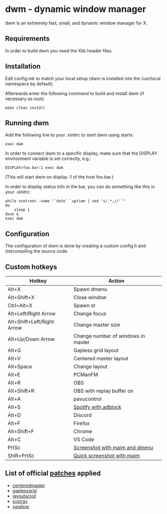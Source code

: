 dwm - dynamic window manager
============================
dwm is an extremely fast, small, and dynamic window manager for X.


Requirements
------------
In order to build dwm you need the Xlib header files.


Installation
------------
Edit config.mk to match your local setup (dwm is installed into
the /usr/local namespace by default).

Afterwards enter the following command to build and install dwm (if
necessary as root):

    make clean install


Running dwm
-----------
Add the following line to your .xinitrc to start dwm using startx:

    exec dwm

In order to connect dwm to a specific display, make sure that
the DISPLAY environment variable is set correctly, e.g.:

    DISPLAY=foo.bar:1 exec dwm

(This will start dwm on display :1 of the host foo.bar.)

In order to display status info in the bar, you can do something
like this in your .xinitrc:

    while xsetroot -name "`date` `uptime | sed 's/.*,//'`"
    do
    	sleep 1
    done &
    exec dwm


Configuration
-------------
The configuration of dwm is done by creating a custom config.h
and (re)compiling the source code.

Custom hotkeys 
--------------
| Hotkey                        | Action                                                                           |
| ----------------------------- | -------------------------------------------------------------------------------- | 
| Alt+X                         | Spawn dmenu                                                                      |  
| Alt+Shift+X                   | Close window                                                                     |  
| Ctrl+Alt+X                    | Spawn st                                                                         |  
| Alt+Left/Right Arrow          | Change focus                                                                     |  
| Alt+Shift+Left/Right Arrow    | Change master size                                                               |  
| Alt+Up/Down Arrow             | Change number of windows in master                                               |  
| Alt+G                         | Gapless grid layout                                                              |  
| Alt+V                         | Centered master layout                                                           |  
| Alt+Space                     | Change layout                                                                    |
| Alt+E                         | PCManFM                                                                          |  
| Alt+R                         | OBS                                                                              |
| Alt+Shift+R                   | OBS with replay buffer on                                                        |
| Alt+A                         | pavucontrol                                                                      |
| Alt+S                         | [Spotify with adblock](https://github.com/tinnamchoi/bash-scripts)               |
| Alt+D                         | Discord                                                                          |  
| Alt+F                         | Firefox                                                                          |
| Alt+Shift+F                   | Chrome                                                                           |
| Alt+C                         | VS Code                                                                          |
| PrtSc                         | [Screenshot with maim and dmenu](https://github.com/tinnamchoi/bin#maim-dmenush) |
| Shift+PrtSc                   | [Quick screenshot with maim](https://github.com/tinnamchoi/bin#maim-dmenush)     |

List of official [patches](https://dwm.suckless.org/patches/) applied
---------------------------------------------------------------------
* [centeredmaster](https://dwm.suckless.org/patches/centeredmaster/)
* [gaplessgrid](https://dwm.suckless.org/patches/gaplessgrid/)
* [layoutscroll](https://dwm.suckless.org/patches/layoutscroll/)
* [systray](https://dwm.suckless.org/patches/systray/)
* [swallow](https://dwm.suckless.org/patches/swallow/)

